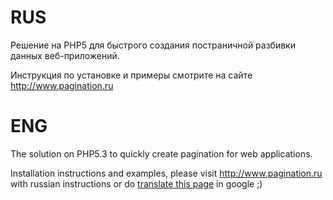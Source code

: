 RUS
=============

Решение на PHP5 для быстрого создания постраничной разбивки данных веб-приложений.

Инструкция по установке и  примеры смотрите на сайте <a href="http://www.pagination.ru">http://www.pagination.ru</a>

ENG
=============

The solution on PHP5.3 to quickly create pagination for web applications.

Installation instructions and examples, please visit <a href="http://www.pagination.ru">http://www.pagination.ru</a> with russian instructions or do <a href="http://translate.google.com/translate?sl=ru&tl=en&js=n&prev=_t&hl=en&ie=UTF-8&eotf=1&u=http%3A%2F%2Fwww.pagination.ru%2F&act=url">translate this page</a> in google ;)

